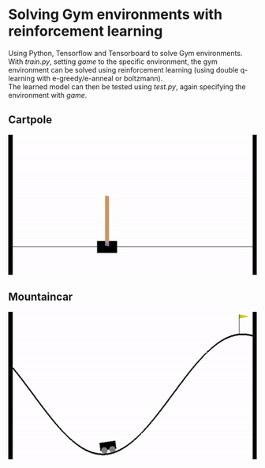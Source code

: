 # Solving Gym environments with reinforcement learning
Using Python, Tensorflow and Tensorboard to solve Gym environments.\
With *train.py*, setting *game* to the specific environment, the gym environment can be solved using reinforcement learning (using double q-learning with e-greedy/e-anneal or boltzmann).\
The learned model can then be tested using *test.py*, again specifying the environment with *game*.

## Cartpole
<img src="../icon_1.gif">

## Mountaincar
<img src="../icon_2.gif">